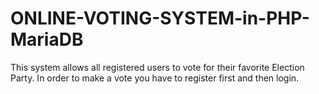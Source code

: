 # ONLINE-VOTING-SYSTEM-in-PHP-MariaDB



This system allows all registered users to vote for their favorite Election Party.
In order to make a vote you have to register first and then login.


